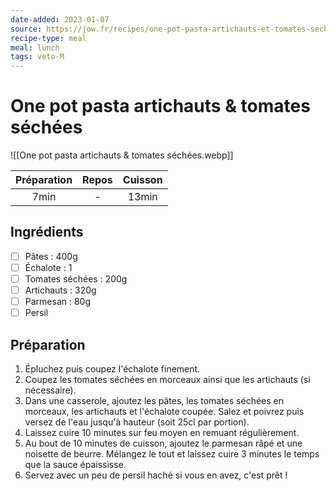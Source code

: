 ```yaml
---
date-added: 2023-01-07
source: https://jow.fr/recipes/one-pot-pasta-artichauts-et-tomates-sechees-8lowbg1v4jn4lds806ny
recipe-type: meal
meal: lunch
tags: veto-M
---
```


# One pot pasta artichauts & tomates séchées

![[One pot pasta artichauts & tomates séchées.webp]]

| Préparation | Repos | Cuisson |
|:-----------:|:-----:|:-------:|
|    7min     |   -   |  13min   |

## Ingrédients

- [ ] Pâtes : 400g
- [ ] Échalote : 1
- [ ] Tomates séchées : 200g
- [ ] Artichauts : 320g
- [ ] Parmesan : 80g
- [ ] Persil

## Préparation

1. Épluchez puis coupez l'échalote finement.
2. Coupez les tomates séchées en morceaux ainsi que les artichauts (si nécessaire).
3. Dans une casserole, ajoutez les pâtes, les tomates séchées en morceaux, les artichauts et l'échalote coupée. Salez et poivrez puis versez de l'eau jusqu'à hauteur (soit 25cl par portion).
4. Laissez cuire 10 minutes sur feu moyen en remuant régulièrement.
5. Au bout de 10 minutes de cuisson, ajoutez le parmesan râpé et une noisette de beurre. Mélangez le tout et laissez cuire 3 minutes le temps que la sauce épaississe.
6. Servez avec un peu de persil haché si vous en avez, c'est prêt !
